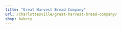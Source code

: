 ```yaml
---
title: "Great Harvest Bread Company"
url: /charlottesville/great-harvest-bread-company/
shop: bakery
---
```

